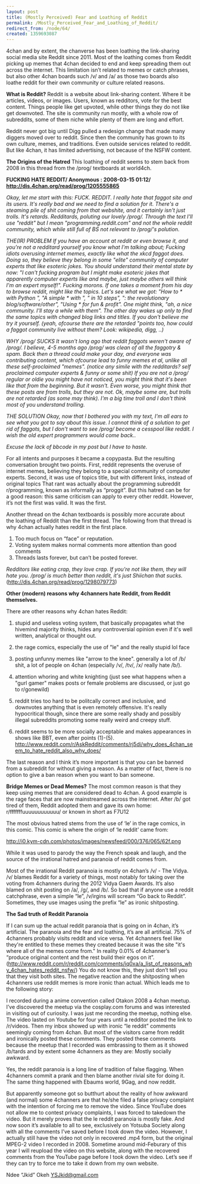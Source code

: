 ```yaml
---
layout: post
title: (Mostly Perceived) Fear and Loathing of Reddit
permalink: /Mostly_Perceived_Fear_and_Loathing_of_Reddit/
redirect_from: /node/64/
created: 1359693087
---
```

4chan and by extent, the chanverse has been loathing the link-sharing social media site Reddit since 2011. Most of the loathing comes from Reddit picking up memes that 4chan decided to end and keep spreading them out across the internet. This limitation isn’t related to memes or catch phrases, but also other 4chan boards such /v/ and /a/ as those two boards also loathe reddit for their own community or culture related reasons.

<b>What is Reddit?</b>
Reddit is a website about link-sharing content. Where it be articles, videos, or images. Users, known as redditors, vote for the best content. Things people like get upvoted, while other things they do not like get downvoted. The site is community run mostly, with a whole row of subreddits, some of them niche while plenty of them are long and effort. 

Reddit never got big until Digg pulled a redesign change that made many diggers moved over to reddit. Since then the community has grown to its own culture, memes, and traditions. Even outside services related to reddit. But like 4chan, it has limited advertising, not because of the NSFW content. 

<b>The Origins of the Hatred</b>
This loathing of reddit seems to stem back from 2008 in this thread from the /prog/ textboards at world4ch. 

<b>FUCKING HATE REDDIT/ Anonymous : 2008-03-15 01:12/ http://dis.4chan.org/read/prog/1205555865</b>

<i>Okay, let me start with this: FUCK. REDDIT. I really hate that faggot site and
its users. It's really bad and we need to find a solution for it. There's a
steaming pile of shit coming from that webshite, and it certainly isn't just
trolls. It's retards. Redditards, poluting our lovely /prog/. Through the text
I'll use "reddit" but I mean "programming.reddit.com" and not the whole reddit
community, which while still full of BS not relevant to /prog/'s polution.</i>

<i>THE(IR) PROBLEM
If you have an account at reddit or even browse it, and you're not a redditard
yourself you know what I'm talking about; Fucking idiots overusing internet
memes, exactly like what the xkcd faggot does. Doing so, they believe they
belong in some "elite" community of computer experts that like esoteric jokes.
You should understand their mental state by now: "I can't fucking program but I
might make esoteric jokes that apparently computer experts like and maybe, just
maybe others will think I'm an expert myself!". Fucking morons. If one takes a
moment from his day to browse reddit, might like the topics. Let's see what we
got: "How to * with Python *", "A simple * with *", "* in 10 steps", "*: the
revolutionary blog/software/other", "Using * for fun & profit". One might think,
"ah, a nice community. I'll stay a while with them". The other day wakes up only
to find the same topics with changed blog links and titles. If you don't believe
me try it yourself. (yeah, ofcourse there are the retarded "points too, how
could a faggot community live without them? Look: wikipedia, digg, ..)</i>

<i>WHY /prog/ SUCKS
It wasn't long ago that reddit faggots weren't aware of /prog/. I believe, 4-5
months ago /prog/ was clean of all the faggotry & spam. Back then a thread could
make your day, and everyone was contributing content, which ofcourse lead to
funny memes et al, unlike all these self-proclaimed "memes". (notice any simile
with the redditards? self proclaimed computer experts & funny or some shit) If
you are not a /prog/ regular or oldie you might have not noticed, you might
think that it's been like that from the beginning. But it wasn't. Even worse,
you might think that these posts are from trolls, but they are not. Ok, maybe
some are, but trolls are not retarded (as some may think). I'm a big time troll
and I don't think most of you understand trolling.</i>

<i>THE SOLUTION
Okay, now that I bothered you with my text, I'm all ears to see what you got to
say about this issue. I cannot think of a solution to get rid of faggots, but I
don't want to see /prog/ become a cesspool like reddit. I wish the old expert
programmers would come back..</i>

<i>Excuse the lack of bbcode in my post but I have to haste.</i>

For all intents and purposes it became a copypasta. But the resulting conversation brought two points. First, reddit represents the overuse of internet memes, believing they belong to a special community of computer experts. Second, it was use of topics title, but with different links, instead of original topics That rant was actually about the programming subreddit r/programming, known as informally as “proggit”. But this hatred can be for a good reason: this same criticism can apply to every other reddit. However, it’s not the first was valid. It was the first. 

Another thread on the 4chan textboards is possibly more accurate about the loathing of Reddit than the first thread. The following from that thread is why 4chan actually hates reddit in the first place.

1.	Too much focus on “face” or reputation.  
2.	Voting system makes normal comments more attention than good comments
3.	Threads lasts forever, but can’t be posted forever.

<i>Redditors like eating crap, they love crap. If you're not like them, they will hate you. /prog/ is much better than reddit, it's just Shiichan that sucks.</i> (http://dis.4chan.org/read/prog/1298079773)

<b>Other (modern) reasons why 4channers hate Reddit, from Reddit themselves.</b> 

There are other reasons why 4chan hates Reddit:

1) stupid and useless voting system, that basically propagates what the hivemind majority thinks, hides any controversial opinion even if it's well written, analytical or thought out.

2) the rage comics, especially the use of "le" and the really stupid lol face

3) posting unfunny memes like "arrow to the knee". generally a lot of /b/ shit, a lot of people on 4chan (especially /v/, /tv/, /x/ really hate /b/).

4) attention whoring and white knighting (just see what happens when a "gurl gamer" makes posts or female problems are discussed, or just go to r/gonewild)

5) reddit tries too hard to be politcally correct and inclusive, and downvotes anything that is even remotely offensive. It's really hypocritical though, since there are some really shady and possibly illegal subreddits promoting some really weird and creepy stuff.

6) reddit seems to be more socially acceptable and makes appearances in shows like BBT, even after points (1)-(5).
http://www.reddit.com/r/AskReddit/comments/rj5di/why_does_4chan_seem_to_hate_reddit_also_why_does/

The last reason and I think it’s more important is that you can be banned from a subreddit for without giving a reason. As a matter of fact, there is no option to give a ban reason when you want to ban someone.

<b>Bridge Memes or Dead Memes?</b>
The most common reason is that they keep using memes that are considered dead to 4chan. A good example is the rage faces that are now mainstreamed across the internet. After /b/ got tired of them, Reddit adopted them and gave its own home: r/fffffffuuuuuuuuuuuu/ or known in short as F7U12

The most obvious hatred stems from the use of ‘le’ in the rage comics, in this comic. This comic is where the origin of ‘le reddit’ came from:

http://i0.kym-cdn.com/photos/images/newsfeed/000/376/065/62f.png

While it was used to parody the way the French speak and laugh, and the source of the irrational hatred and paranoia of reddit comes from.

Most of the irrational Reddit paranoia is mostly on 4chan’s /v/ - The Vidya. /v/ blames Reddit for a variety of things, most notably for taking over the voting from 4channers during the 2012 Vidya Gaem Awards. It’s also blamed on shit posting on /a/, /g/, and /b/. So bad that if anyone use a reddit catchphrase, even a simple “le”, /v/irgins will scream “Go back to Reddit”. Sometimes, they use images using the prefix “le” as ironic shitposting. 

<b>The Sad truth of Reddit Paranoia</b>

If I can sum up the actual reddit paranoia that is going on in 4chan, it’s artificial. The paranoia and the fear and loathing, it’s are all artificial. 75% of 4channers probably visits reddit and vice versa. Yet 4channers feel like they're entitled to these memes they created because it was the site "it's where all of the memes come from." In reality 0.01% of 4channer’s “produce original content and the rest build their egos on it”.(http://www.reddit.com/r/reddit.com/comments/iq0xa/a_list_of_reasons_why_4chan_hates_reddit_nsfw/) You do not know this, they just don’t tell you that they visit both sites. The negative reaction and the shitposting when 4channers use reddit memes is more ironic than actual. Which leads me to the following story:

I recorded during a anime convention called Otakon 2008 a 4chan meetup. I’ve discovered the meetup via the cosplay.com forums and was interested in visiting out of curiosity. I was just me recording the meetup, nothing else. The video lasted on Youtube for four years until a redditor posted the link to /r/videos. Then my inbox showed up with ironic “le reddit” comments seemingly coming from 4chan. But most of the visitors came from reddit and ironically posted these comments. They posted these comments because the meetup that I recorded was embrassing to them as it showed /b/tards and by extent some 4channers as they are: Mostly socially awkward.

Yes, the reddit paranoia is a long line of tradition of false flagging. When 4channers commit a prank and then blame another rivial site for doing it. The same thing happened with Ebaums world, 9Gag, and now reddit.

But apparently someone got so butthurt about the reality of how awkward (and normal) some 4channers are that he/she filed a false privacy complaint with the intention of forcing me to remove the video. Since YouTube does not allow me to contest privacy complaints, I was forced to takedown the video. But it merely proves that the le reddit paranoia is mostly fake. And now soon it’s available to all to see, exclusively on Yotsuba Society along with all the comments I’ve saved before I took down the video.
However, I actually still have the video not only in recovered .mp4 form, but the original MPEG-2 video I recorded in 2008. Sometime around mid-Feburary of this year I will reupload the video on this website, along with the recovered comments from the YouTube page before I took down the video. Let’s see if they can try to force me to take it down from my own website.

Ndee “Jkid” Okeh 
YSJkid@gmail.com


